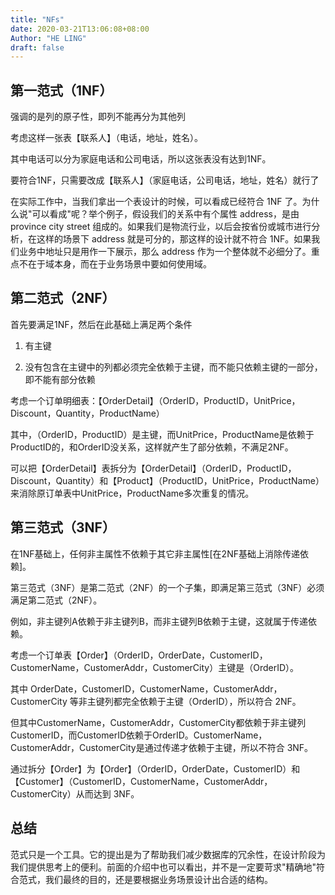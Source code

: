 ```yaml
---
title: "NFs"
date: 2020-03-21T13:06:08+08:00
Author: "HE LING"
draft: false
---
```


## 第一范式（1NF）

强调的是列的原子性，即列不能再分为其他列

考虑这样一张表【联系人】（电话，地址，姓名）。

其中电话可以分为家庭电话和公司电话，所以这张表没有达到1NF。

要符合1NF，只需要改成【联系人】（家庭电话，公司电话，地址，姓名）就行了

在实际工作中，当我们拿出一个表设计的时候，可以看成已经符合 1NF 了。为什么说"可以看成"呢？举个例子，假设我们的关系中有个属性 address，是由 province city street 组成的。如果我们是物流行业，以后会按省份或城市进行分析，在这样的场景下 address 就是可分的，那这样的设计就不符合 1NF。如果我们业务中地址只是用作一下展示，那么 address 作为一个整体就不必细分了。重点不在于域本身，而在于业务场景中要如何使用域。

## 第二范式（2NF）

首先要满足1NF，然后在此基础上满足两个条件

1. 有主键

2. 没有包含在主键中的列都必须完全依赖于主键，而不能只依赖主键的一部分，即不能有部分依赖

考虑一个订单明细表：【OrderDetail】（OrderID，ProductID，UnitPrice，Discount，Quantity，ProductName）

其中，（OrderID，ProductID）是主键，而UnitPrice，ProductName是依赖于ProductID的，和OrderID没关系，这样就产生了部分依赖，不满足2NF。

可以把【OrderDetail】表拆分为【OrderDetail】（OrderID，ProductID，Discount，Quantity）和【Product】（ProductID，UnitPrice，ProductName）来消除原订单表中UnitPrice，ProductName多次重复的情况。

## 第三范式（3NF）

在1NF基础上，任何非主属性不依赖于其它非主属性[在2NF基础上消除传递依赖]。

第三范式（3NF）是第二范式（2NF）的一个子集，即满足第三范式（3NF）必须满足第二范式（2NF）。

例如，非主键列A依赖于非主键列B，而非主键列B依赖于主键，这就属于传递依赖。

 考虑一个订单表【Order】（OrderID，OrderDate，CustomerID，CustomerName，CustomerAddr，CustomerCity）主键是（OrderID）。 

其中 OrderDate，CustomerID，CustomerName，CustomerAddr，CustomerCity 等非主键列都完全依赖于主键（OrderID），所以符合 2NF。

但其中CustomerName，CustomerAddr，CustomerCity都依赖于非主键列CustomerID，而CustomerID依赖于OrderID。CustomerName，CustomerAddr，CustomerCity是通过传递才依赖于主键，所以不符合 3NF。

通过拆分【Order】为【Order】（OrderID，OrderDate，CustomerID）和【Customer】（CustomerID，CustomerName，CustomerAddr，CustomerCity）从而达到 3NF。 

## 总结

范式只是一个工具。它的提出是为了帮助我们减少数据库的冗余性，在设计阶段为我们提供思考上的便利。前面的介绍中也可以看出，并不是一定要苛求"精确地"符合范式，我们最终的目的，还是要根据业务场景设计出合适的结构。